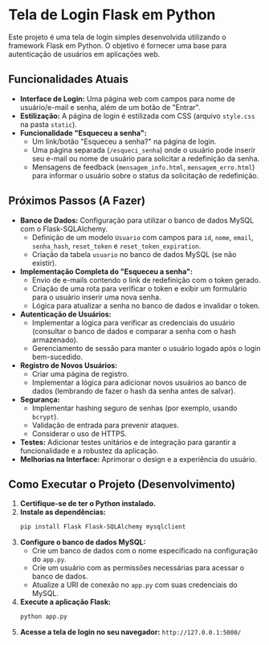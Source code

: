 # Tela de Login Flask em Python

Este projeto é uma tela de login simples desenvolvida utilizando o framework Flask em Python. O objetivo é fornecer uma base para autenticação de usuários em aplicações web.

## Funcionalidades Atuais

* **Interface de Login:** Uma página web com campos para nome de usuário/e-mail e senha, além de um botão de "Entrar".
* **Estilização:** A página de login é estilizada com CSS (arquivo `style.css` na pasta `static`).
* **Funcionalidade "Esqueceu a senha":**
    * Um link/botão "Esqueceu a senha?" na página de login.
    * Uma página separada (`/esqueci_senha`) onde o usuário pode inserir seu e-mail ou nome de usuário para solicitar a redefinição da senha.
    * Mensagens de feedback (`mensagem_info.html`, `mensagem_erro.html`) para informar o usuário sobre o status da solicitação de redefinição.


## Próximos Passos (A Fazer)

* **Banco de Dados:** Configuração para utilizar o banco de dados MySQL com o Flask-SQLAlchemy.
    * Definição de um modelo `Usuario` com campos para `id`, `nome`, `email`, `senha_hash`, `reset_token` e `reset_token_expiration`.
    * Criação da tabela `usuario` no banco de dados MySQL (se não existir).
* **Implementação Completa do "Esqueceu a senha":**
    * Envio de e-mails contendo o link de redefinição com o token gerado.
    * Criação de uma rota para verificar o token e exibir um formulário para o usuário inserir uma nova senha.
    * Lógica para atualizar a senha no banco de dados e invalidar o token.
* **Autenticação de Usuários:**
    * Implementar a lógica para verificar as credenciais do usuário (consultar o banco de dados e comparar a senha com o hash armazenado).
    * Gerenciamento de sessão para manter o usuário logado após o login bem-sucedido.
* **Registro de Novos Usuários:**
    * Criar uma página de registro.
    * Implementar a lógica para adicionar novos usuários ao banco de dados (lembrando de fazer o hash da senha antes de salvar).
* **Segurança:**
    * Implementar hashing seguro de senhas (por exemplo, usando `bcrypt`).
    * Validação de entrada para prevenir ataques.
    * Considerar o uso de HTTPS.
* **Testes:** Adicionar testes unitários e de integração para garantir a funcionalidade e a robustez da aplicação.
* **Melhorias na Interface:** Aprimorar o design e a experiência do usuário.

## Como Executar o Projeto (Desenvolvimento)

1.  **Certifique-se de ter o Python instalado.**
2.  **Instale as dependências:**
    ```bash
    pip install Flask Flask-SQLAlchemy mysqlclient
    ```
3.  **Configure o banco de dados MySQL:**
    * Crie um banco de dados com o nome especificado na configuração do `app.py`.
    * Crie um usuário com as permissões necessárias para acessar o banco de dados.
    * Atualize a URI de conexão no `app.py` com suas credenciais do MySQL.
4.  **Execute a aplicação Flask:**
    ```bash
    python app.py
    ```
5.  **Acesse a tela de login no seu navegador:** `http://127.0.0.1:5000/`

